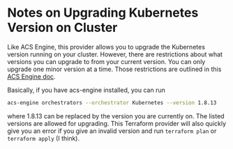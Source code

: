 # Notes on Upgrading Kubernetes Version on Cluster

Like ACS Engine, this provider allows you to upgrade the Kubernetes version running on your cluster. However, there are restrictions about what versions you can upgrade to from your current version. You can only upgrade one minor version at a time. Those restrictions are outlined in this [ACS Engine doc](https://github.com/Azure/acs-engine/tree/master/examples/k8s-upgrade).

Basically, if you have acs-engine installed, you can run
```bash
acs-engine orchestrators --orchestrator Kubernetes --version 1.8.13
```

where 1.8.13 can be replaced by the version you are currently on. The listed versions are allowed for upgrading. This Terraform provider will also quickly give you an error if you give an invalid version and run `terraform plan` or `terraform apply` (I think).